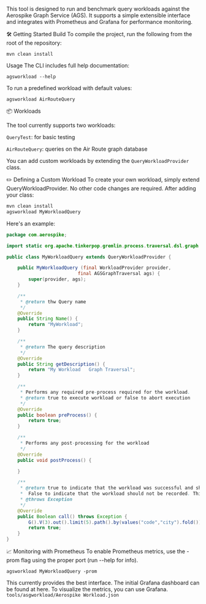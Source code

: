 This tool is designed to run and benchmark query workloads against the Aerospike Graph Service (AGS). It supports a simple extensible interface and integrates with Prometheus and Grafana for performance monitoring.

🛠️ Getting Started
Build
To compile the project, run the following from the root of the repository:
```
mvn clean install
```

Usage
The CLI includes full help documentation:

```
agsworkload --help
```

To run a predefined workload with default values:

```
agsworkload AirRouteQuery
```


📦 Workloads

The tool currently supports two workloads:

`QueryTest`: for basic testing

`AirRouteQuery`: queries on the Air Route graph database

You can add custom workloads by extending the `QueryWorkloadProvider` class.

✏️ Defining a Custom Workload
To create your own workload, simply extend QueryWorkloadProvider. No other code changes are required.
After adding your class:

```sh
mvn clean install
agsworkload MyWorkloadQuery
```

Here's an example:

```java
package com.aerospike;

import static org.apache.tinkerpop.gremlin.process.traversal.dsl.graph.__.values;

public class MyWorkloadQuery extends QueryWorkloadProvider {

    public MyWorkloadQuery (final WorkloadProvider provider,
                          final AGSGraphTraversal ags) {
        super(provider, ags);
    }

    /**
     * @return thw Query name
     */
    @Override
    public String Name() {
        return "MyWorkload";
    }

    /**
     * @return The query description
     */
    @Override
    public String getDescription() {
        return "My Workload   Graph Traversal";
    }

    /**
     * Performs any required pre-process required for the workload.
     * @return true to execute workload or false to abort execution
     */
    @Override
    public boolean preProcess() {
        return true;
    }

    /**
     * Performs any post-processing for the workload
     */
    @Override
    public void postProcess() {

    }

    /**
     * @return true to indicate that the workload was successful and should be recorded.
     *  False to indicate that the workload should not be recorded. This also occurs for any exceptions
     * @throws Exception
     */
    @Override
    public Boolean call() throws Exception {
        G().V(3).out().limit(5).path().by(values("code","city").fold()).toList();
        return true;
    }
}
```

📈 Monitoring with Prometheus
To enable Prometheus metrics, use the -prom flag using the proper port (run --help for info).

```
agsworkload MyWorkloadQuery -prom
```
This currently provides the best interface. The initial Grafana dashboard can be found at here.
To visualize the metrics, you can use Grafana.
 ```tools/asgworkload/Aerospike Workload.json```
